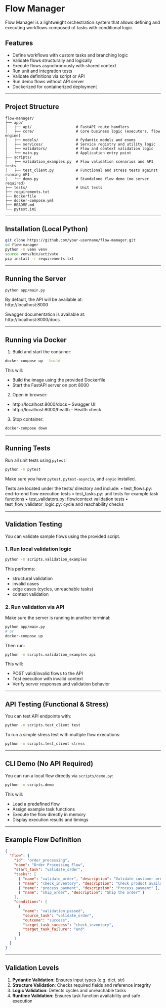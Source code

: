 # Flow Manager

Flow Manager is a lightweight orchestration system that allows defining and executing workflows composed of tasks with conditional logic.

## Features

- Define workflows with custom tasks and branching logic
- Validate flows structurally and logically
- Execute flows asynchronously with shared context
- Run unit and integration tests
- Validate definitions via script or API
- Run demo flows without API server
- Dockerized for containerized deployment

---

## Project Structure

```
flow-manager/
├── app/
│   ├── api/                    # FastAPI route handlers
│   ├── core/                   # Core business logic (executors, flow engine)
│   ├── models/                 # Pydantic models and enums
│   ├── services/               # Service registry and utility logic
│   ├── validators/             # Flow and context validation logic
│   └── main.py                 # Application entry point
├── scripts/
│   ├── validation_examples.py  # Flow validation scenarios and API tests
│   ├── test_client.py          # Functional and stress tests against running API
│   └── demo.py                 # Standalone flow demo (no server required)
├── tests/                      # Unit tests
├── requirements.txt
├── Dockerfile
├── docker-compose.yml
├── README.md
└── pytest.ini
```

---

## Installation (Local Python)

```bash
git clone https://github.com/your-username/flow-manager.git
cd flow-manager
python -m venv venv
source venv/bin/activate
pip install -r requirements.txt
```

---

## Running the Server

```bash
python app/main.py
```

By default, the API will be available at:  
http://localhost:8000

Swagger documentation is available at:  
http://localhost:8000/docs

---

## Running via Docker

1. Build and start the container:

```bash
docker-compose up --build
```

This will:

- Build the image using the provided Dockerfile
- Start the FastAPI server on port 8000

2. Open in browser:

- http://localhost:8000/docs – Swagger UI
- http://localhost:8000/health – Health check

3. Stop container:

```bash
docker-compose down
```

---

## Running Tests

Run all unit tests using `pytest`:

```bash
python -m pytest
```

Make sure you have `pytest`, `pytest-asyncio`, and `anyio` installed.

Tests are located under the tests/ directory and include:
• test_flows.py: end-to-end flow execution tests
• test_tasks.py: unit tests for example task functions
• test_validators.py: flow/context validation tests
• test_flow_validator_logic.py: cycle and reachability checks

---

## Validation Testing

You can validate sample flows using the provided script.

### 1. Run local validation logic

```bash
python -m scripts.validation_examples
```

This performs:

- structural validation
- invalid cases
- edge cases (cycles, unreachable tasks)
- context validation

### 2. Run validation via API

Make sure the server is running in another terminal:

```bash
python app/main.py
# or
docker-compose up
```

Then run:

```bash
python -m scripts.validation_examples api
```

This will:

- POST valid/invalid flows to the API
- Test execution with invalid context
- Verify server responses and validation behavior

---

## API Testing (Functional & Stress)

You can test API endpoints with:

```bash
python -m scripts.test_client test
```

To run a simple stress test with multiple flow executions:

```bash
python -m scripts.test_client stress
```

---

## CLI Demo (No API Required)

You can run a local flow directly via `scripts/demo.py`:

```bash
python -m scripts.demo
```

This will:

- Load a predefined flow
- Assign example task functions
- Execute the flow directly in memory
- Display execution results and timings

---

## Example Flow Definition

```json
{
  "flow": {
    "id": "order_processing",
    "name": "Order Processing Flow",
    "start_task": "validate_order",
    "tasks": [
      { "name": "validate_order", "description": "Validate customer order" },
      { "name": "check_inventory", "description": "Check product availability" },
      { "name": "process_payment", "description": "Process payment" },
      { "name": "ship_order", "description": "Ship the order" }
    ],
    "conditions": [
      {
        "name": "validation_passed",
        "source_task": "validate_order",
        "outcome": "success",
        "target_task_success": "check_inventory",
        "target_task_failure": "end"
      }
    ]
  }
}
```

---

## Validation Levels

1. **Pydantic Validation**: Ensures input types (e.g. dict, str)
2. **Structure Validation**: Checks required fields and reference integrity
3. **Logic Validation**: Detects cycles and unreachable tasks
4. **Runtime Validation**: Ensures task function availability and safe execution